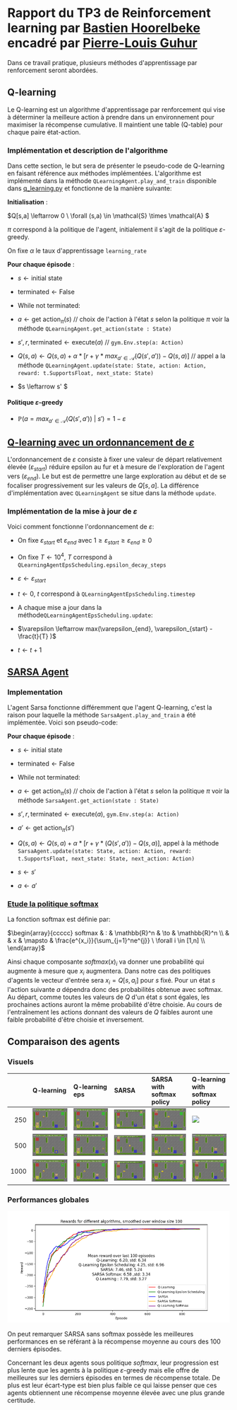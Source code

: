 # Rapport du TP3 de Reinforcement learning par [Bastien Hoorelbeke](https://github.com/Bast-94) encadré par [Pierre-Louis Guhur](https://github.com/guhur)


Dans ce travail pratique, plusieurs méthodes d'apprentissage par renforcement seront abordées.


## Q-learning


Le Q-learning est un algorithme d'apprentissage par renforcement qui vise à déterminer la meilleure action à prendre dans un environnement pour maximiser la récompense cumulative. Il maintient une table (Q-table) pour chaque paire état-action.


### Implémentation et description de l'algorithme


Dans cette section, le but sera de présenter le pseudo-code de Q-learning en faisant référence aux méthodes implémentées. L'algorithme est implémenté dans la méthode `QLearningAgent.play_and_train` disponible dans [q_learning.py](q_learning.py) et fonctionne de la manière suivante:


**Initialisation** :


$Q[s,a] \leftarrow 0 \ \forall (s,a) \in \mathcal{S} \times \mathcal{A} $


$\pi$ correspond à la politique de l'agent, initialement il s'agit de la politique $\varepsilon \text{-greedy}$.


On fixe $\alpha$ le taux d'apprentissage `learning_rate`


**Pour chaque épisode** :
- $s \leftarrow \text{initial state}$


- $\text{terminated} \leftarrow \text{False}$


- $\text{While not terminated}$:


- $a \leftarrow \text{get action}_{\pi}(s)$ // choix de l'action à l'état $s$ selon la politique $\pi$ voir la méthode `QLearningAgent.get_action(state : State)`


- $s',r , \text{terminated} \leftarrow \text{execute}(a)$ // `gym.Env.step(a: Action)`


- $Q(s, a) \leftarrow Q(s, a) + α * [r + γ * max_{a' \in \mathcal{A}}(Q(s', a')) - Q(s, a)]$ // appel a la méthode `QLearningAgent.update(state: State, action: Action, reward: t.SupportsFloat, next_state: State)`
- $s \leftarrow s' $




#### Politique $\varepsilon \text{-greedy}$


- $\mathbb{P}(a=max_{a' \in \mathcal{A}}(Q(s', a'))\ |\ s' ) = 1- \varepsilon$






## [Q-learning avec un ordonnancement de $\varepsilon$](./qlearning_eps_scheduling.py)


L'ordonnancement de $\varepsilon$ consiste à fixer une valeur de départ relativement élevée ($\varepsilon_{start}$) réduire epsilon au fur et à mesure de l'exploration de l'agent vers ($\varepsilon_{end}$). Le but est de permettre une large exploration au début et de se focaliser progressivement sur les valeurs de $Q[s,a]$. La différence d'implémentation avec `QLearningAgent` se situe dans la méthode `update`.


### Implémentation de la mise à jour de $\varepsilon$


Voici comment fonctionne l'ordonnancement de $\varepsilon$:


- On fixe $\varepsilon_{start}$ et $\varepsilon_{end}$ avec $1 \ge \varepsilon_{start} \ge \varepsilon_{end} \ge 0$
- On fixe $T \leftarrow 10^4$, $T$ correspond à `QLearningAgentEpsScheduling.epsilon_decay_steps`
- $\varepsilon \leftarrow \varepsilon_{start}$
- $t \leftarrow 0$, $t$ correspond à `QLearningAgentEpsScheduling.timestep`


- A chaque mise a jour dans la    méthode`QLearningAgentEpsScheduling.update`:
- $\varepsilon \leftarrow max(\varepsilon_{end}, \varepsilon_{start} - \frac{t}{T} )$
- $t \leftarrow t +1$

## [SARSA Agent](./sarsa.py) 


### Implementation


L'agent Sarsa fonctionne différemment que l'agent Q-learning, c'est la raison pour laquelle la méthode `SarsaAgent.play_and_train` a été implémentée. Voici son pseudo-code:


**Pour chaque épisode** :
- $s \leftarrow \text{initial state}$


- $\text{terminated} \leftarrow \text{False}$


- $\text{While not terminated}$:


- $a \leftarrow \text{get action}_{\pi}(s)$ // choix de l'action à l'état $s$ selon la politique $\pi$ voir la méthode `SarsaAgent.get_action(state : State)`


- $s',r , \text{terminated} \leftarrow \text{execute}(a)$, `gym.Env.step(a: Action)`


- $a' \leftarrow \text{get action}_{\pi}(s')$


- $Q(s, a) \leftarrow Q(s, a) + α * [r + γ * (Q(s', a')) - Q(s, a)]$, appel à la méthode `SarsaAgent.update(state: State, action: Action, reward: t.SupportsFloat, next_state: State, next_action: Action)`
- $s \leftarrow s'$


- $a \leftarrow a'$




### [Etude la politique softmax](./policy.py)


La fonction softmax est définie par:


$\begin{array}{ccccc}
softmax & : & \mathbb{R}^n & \to & \mathbb{R}^n \\
& & x & \mapsto & \frac{e^{x_i}}{\sum_{j=1}^ne^{j}} \ \forall i \in [1,n] \\
\end{array}$


Ainsi chaque composante $softmax(x)_i$ va donner une probabilité qui augmente à mesure que $x_i$ augmentera. Dans notre cas des politiques d'agents le vecteur d'entrée sera $x_i= Q[s,a_i]$ pour $s$ fixé. Pour un état $s$ l'action suivante $a$ dépendra donc des probabilités obtenue avec softmax. Au départ, comme toutes les valeurs de $Q$ d'un état $s$ sont égales, les prochaines actions auront la même probabilité d'être choisie. Au cours de l'entraînement les actions donnant des valeurs de $Q$ faibles auront une faible probabilité d'être choisie et inversement.


## Comparaison des agents


### Visuels


| | Q-learning | Q-learning eps | SARSA | SARSA with softmax policy | Q-learning with softmax policy|
|-----:|:-------------|:-----------------|:--------|:---------------------|:---------------------|
| 250 | ![](img/qlearning-250-ep.gif)| ![](img/qlearning-eps-250-ep.gif) | ![](img/sarsa-250-ep.gif) | ![](img/sarsa-softmax-250-ep.gif) | ![](img/qlearning-eps-softmax-250-ep.gif) |
| 500 | ![](img/qlearning-500-ep.gif)| ![](img/qlearning-eps-500-ep.gif) | ![](img/sarsa-500-ep.gif) | ![](img/sarsa-softmax-500-ep.gif) | ![](img/qlearning-eps-softmax-500-ep.gif) |
| 1000 | ![](img/qlearning-1000-ep.gif) | ![](img/qlearning-eps-1000-ep.gif) | ![](img/sarsa-1000-ep.gif) | ![](img/sarsa-softmax-1000-ep.gif) | ![](img/qlearning-eps-softmax-1000-ep.gif) |


### Performances globales


![](img/rewards.png)


On peut remarquer SARSA sans softmax possède les meilleures performances en se référant à la récompense moyenne au cours des 100 derniers épisodes.


Concernant les deux agents sous politique $softmax$, leur progression est plus lente que les agents à la politique $\varepsilon \text{-greedy}$ mais elle offre de meilleures sur les derniers épisodes en termes de récompense totale. De plus est leur écart-type est bien plus faible ce qui laisse penser que ces agents obtiennent une récompense moyenne élevée avec une plus grande certitude.

